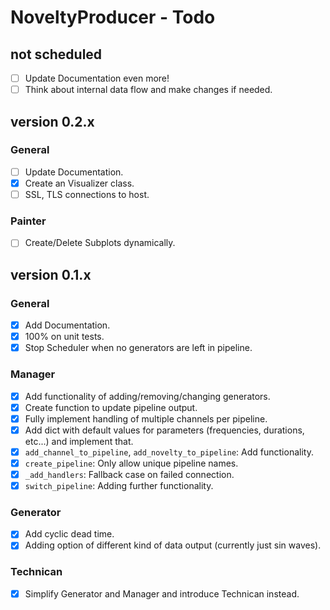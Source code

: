 # NoveltyProducer - Todo

## not scheduled

- [ ] Update Documentation even more!
- [ ] Think about internal data flow and make changes if needed.

## version 0.2.x

### General

- [ ] Update Documentation.
- [x] Create an Visualizer class.
- [ ] SSL, TLS connections to host.

### Painter

- [ ] Create/Delete Subplots dynamically.

## version 0.1.x

### General

- [x] Add Documentation.
- [x] 100% on unit tests.
- [x] Stop Scheduler when no generators are left in pipeline.

### Manager

- [x] Add functionality of adding/removing/changing generators.
- [x] Create function to update pipeline output.
- [x] Fully implement handling of multiple channels per pipeline.
- [x] Add dict with default values for parameters (frequencies, durations, etc...) and implement that.
- [x] `add_channel_to_pipeline`, `add_novelty_to_pipeline`: Add functionality.
- [x] `create_pipeline`: Only allow unique pipeline names.
- [x] `_add_handlers`: Fallback case on failed connection.
- [x] `switch_pipeline`: Adding further functionality.
    
### Generator

- [x] Add cyclic dead time.
- [x] Adding option of different kind of data output (currently just sin waves).

### Technican

- [x] Simplify Generator and Manager and introduce Technican instead.
